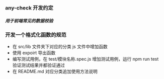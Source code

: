 ### any-check 开发约定

##### 用于前端常见的数据校验

### 开发一个格式化函数的规范

- 在 src/lib 文件夹下对应的分类 js 文件中增加函数
- 使用 expoirt 导出函数
- 编写测试用例，在 test/模块名称.spec.js 增加测试用例，运行 npm run test 验证测试结果并都验证通过
- 在 README.md 对应分类追加使用方法说明
